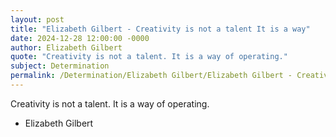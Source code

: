 ```yaml
---
layout: post
title: "Elizabeth Gilbert - Creativity is not a talent It is a way"
date: 2024-12-28 12:00:00 -0000
author: Elizabeth Gilbert
quote: "Creativity is not a talent. It is a way of operating."
subject: Determination
permalink: /Determination/Elizabeth Gilbert/Elizabeth Gilbert - Creativity is not a talent It is a way
---
```


Creativity is not a talent. It is a way of operating.

- Elizabeth Gilbert
